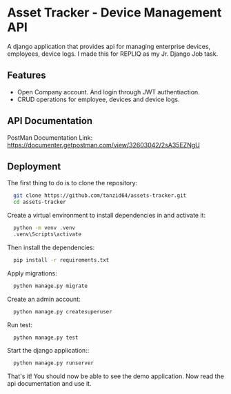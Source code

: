 # Asset Tracker - Device Management API
A django application that provides api for managing enterprise devices, employees, device logs. I made this for REPLIQ as my Jr. Django Job task.

## Features
- Open Company account. And login through JWT authentiaction.
- CRUD operations for employee, devices and device logs.

## API Documentation
PostMan Documentation Link: https://documenter.getpostman.com/view/32603042/2sA35EZNgU


## Deployment

The first thing to do is to clone the repository:

```bash
  git clone https://github.com/tanzid64/assets-tracker.git
  cd assets-tracker
```
Create a virtual environment to install dependencies in and activate it:

```bash
  python -m venv .venv
  .venv\Scripts\activate
```
Then install the dependencies:

```bash
  pip install -r requirements.txt
```

Apply migrations:

```bash
  python manage.py migrate
```
Create an admin account:

```bash
  python manage.py createsuperuser
```
Run test:

```bash
  python manage.py test
```
Start the django application::

```bash
  python manage.py runserver
```

That's it! You should now be able to see the demo application.
Now read the api documentation and use it.


